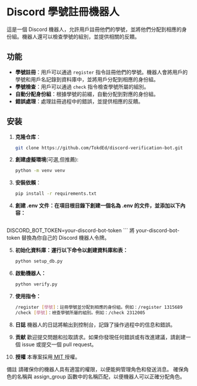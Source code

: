 # Discord 學號註冊機器人

這是一個 Discord 機器人，允許用戶註冊他們的學號，並將他們分配到相應的身份組。機器人還可以檢查學號的組別，並提供相關的反饋。

## 功能

- **學號註冊**：用戶可以通過 `register` 指令註冊他們的學號。機器人會將用戶的學號和用戶名記錄到資料庫中，並將用戶分配到相應的身份組。
- **學號檢查**：用戶可以通過 `check` 指令檢查學號所屬的組別。
- **自動分配身份組**：根據學號的前綴，自動分配到對應的身份組。
- **錯誤處理**：處理註冊過程中的錯誤，並提供相應的反饋。
## 安装

1. **克隆仓库**：
   ```sh
   git clone https://github.com/TokdEd/discord-verification-bot.git
    ```
2. **創建虛擬環境**(可選,但推薦):
    ```sh
    python -m venv venv
    ```
3. **安裝依賴**：
    ```sh
    pip install -r requirements.txt
    ```

4. **創建 .env 文件：在項目根目錄下創建一個名為 .env 的文件，並添加以下內容：**
    ```sh
DISCORD_BOT_TOKEN=your-discord-bot-token
    ```
將 your-discord-bot-token 替換為你自己的 Discord 機器人令牌。

5. **初始化資料庫：運行以下命令以創建資料庫和表：**

    ```sh
    python setup_db.py
    ```

6. **啟動機器人：**

    ```sh
    python verify.py
    ```
7. **使用指令：**
    ```sh
    /register [學號]：註冊學號並分配到相應的身份組。例如：/register 1315689
    /check [學號]：檢查學號所屬的組別。例如：/check 2312005
    ```
8. **日誌**
    機器人的日誌將輸出到控制台，記錄了操作過程中的信息和錯誤。

9. **贡献**
    歡迎提交問題和拉取請求。如果你發現任何錯誤或有改進建議，請創建一個 issue 或提交一個 pull request。

10. **授權**
    本專案採用[ MIT ](C:\verifypy\LICENSE)授權。

備註
    請確保你的機器人具有適當的權限，以便能夠管理角色和發送消息。
    確保角色的名稱與 assign_group 函數中的名稱匹配，以便機器人可以正確分配角色。

